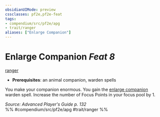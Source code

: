 ```yaml
---
obsidianUIMode: preview
cssclasses: pf2e,pf2e-feat
tags:
- compendium/src/pf2e/apg
- trait/ranger
aliases: ["Enlarge Companion"]
---
```

# Enlarge Companion  *Feat 8*  
[ranger](rules/traits/ranger.md "Ranger Class Trait")  

- **Prerequisites**: an animal companion, warden spells

You make your companion enormous. You gain the [enlarge companion](compendium/spells/enlarge-companion-apg.md) warden spell. Increase the number of Focus Points in your focus pool by 1.

*Source: Advanced Player's Guide p. 132*  
%% #compendium/src/pf2e/apg #trait/ranger %%